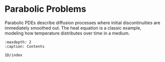 # Parabolic Problems

Parabolic PDEs describe diffusion processes where initial discontinuities are immediately smoothed out. The heat equation is a classic example, modeling how temperature distributes over time in a medium.

```{toctree}
:maxdepth: 2
:caption: Contents

1D/index
``` 